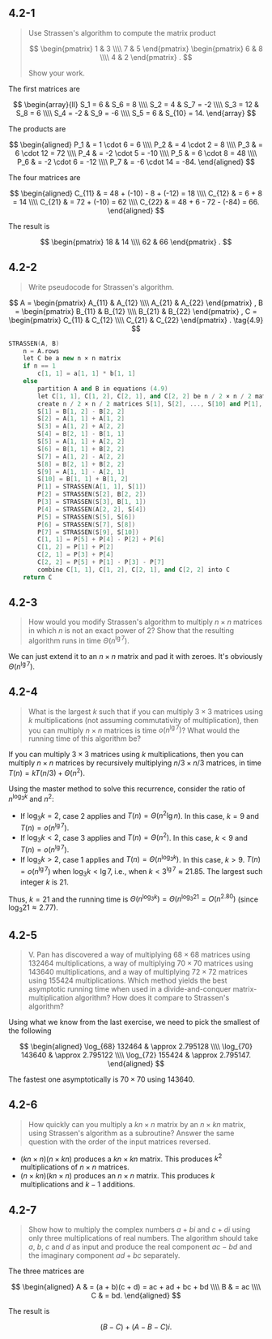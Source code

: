 ## 4.2-1

> Use Strassen's algorithm to compute the matrix product
> 
> $$
> \begin{pmatrix}
> 1 & 3 \\\\
> 7 & 5
> \end{pmatrix}
> \begin{pmatrix}
> 6 & 8 \\\\
> 4 & 2
> \end{pmatrix}
> .
> $$
>
> Show your work.

The first matrices are

$$
\begin{array}{ll}
S_1 =  6 & S_6    =  8 \\\\
S_2 =  4 & S_7    = -2 \\\\
S_3 = 12 & S_8    =  6 \\\\
S_4 = -2 & S_9    = -6 \\\\
S_5 =  6 & S_{10} = 14.
\end{array}
$$

The products are

$$
\begin{aligned}
P_1 & =  1 \cdot 6  =   6 \\\\
P_2 & =  4 \cdot 2  =   8 \\\\
P_3 & =  6 \cdot 12 =  72 \\\\
P_4 & = -2 \cdot 5  = -10 \\\\
P_5 & =  6 \cdot 8  =  48 \\\\
P_6 & = -2 \cdot 6  = -12 \\\\
P_7 & = -6 \cdot 14 = -84.
\end{aligned}
$$

The four matrices are

$$
\begin{aligned}
C_{11} & = 48 + (-10) - 8 + (-12) = 18 \\\\
C_{12} & =  6 + 8 = 14 \\\\
C_{21} & = 72 + (-10) = 62 \\\\
C_{22} & = 48 + 6 - 72 - (-84) = 66.
\end{aligned}
$$

The result is

$$
\begin{pmatrix}
18 & 14 \\\\
62 & 66
\end{pmatrix}
.
$$

## 4.2-2

> Write pseudocode for Strassen's algorithm.

$$
A =
\begin{pmatrix}
A_{11} & A_{12} \\\\
A_{21} & A_{22}
\end{pmatrix}
,
B =
\begin{pmatrix}
B_{11} & B_{12} \\\\
B_{21} & B_{22}
\end{pmatrix}
,
C =
\begin{pmatrix}
C_{11} & C_{12} \\\\
C_{21} & C_{22}
\end{pmatrix}
.
\tag{4.9}
$$

```cpp
STRASSEN(A, B)
    n = A.rows
    let C be a new n × n matrix
    if n == 1
        c[1, 1] = a[1, 1] * b[1, 1]
    else 
        partition A and B in equations (4.9)
        let C[1, 1], C[1, 2], C[2, 1], and C[2, 2] be n / 2 × n / 2 matrices
        create n / 2 × n / 2 matrices S[1], S[2], ..., S[10] and P[1], P[2], ..., P[7]
        S[1] = B[1, 2] - B[2, 2]
        S[2] = A[1, 1] + A[1, 2]
        S[3] = A[1, 2] + A[2, 2]
        S[4] = B[2, 1] - B[1, 1]
        S[5] = A[1, 1] + A[2, 2]
        S[6] = B[1, 1] + B[2, 2]
        S[7] = A[1, 2] - A[2, 2]
        S[8] = B[2, 1] + B[2, 2]
        S[9] = A[1, 1] - A[2, 1]
        S[10] = B[1, 1] + B[1, 2]
        P[1] = STRASSEN(A[1, 1], S[1])
        P[2] = STRASSEN(S[2], B[2, 2])
        P[3] = STRASSEN(S[3], B[1, 1])
        P[4] = STRASSEN(A[2, 2], S[4])
        P[5] = STRASSEN(S[5], S[6])
        P[6] = STRASSEN(S[7], S[8])
        P[7] = STRASSEN(S[9], S[10])
        C[1, 1] = P[5] + P[4] - P[2] + P[6]
        C[1, 2] = P[1] + P[2]
        C[2, 1] = P[3] + P[4]
        C[2, 2] = P[5] + P[1] - P[3] - P[7]
        combine C[1, 1], C[1, 2], C[2, 1], and C[2, 2] into C
    return C
```

## 4.2-3

> How would you modify Strassen's algorithm to multiply $n \times n$ matrices in which $n$ is not an exact power of $2$? Show that the resulting algorithm runs in time $\Theta(n^{\lg7})$.

We can just extend it to an $n \times n$ matrix and pad it with zeroes. It's obviously $\Theta(n^{\lg7})$.

## 4.2-4

> What is the largest $k$ such that if you can multiply $3 \times 3$ matrices using $k$ multiplications (not assuming commutativity of multiplication), then you can multiply $n \times n$ matrices is time $o(n^{\lg 7})$? What would the running time of this algorithm be?

If you can multiply $3 \times 3$ matrices using $k$ multiplications, then you can multiply $n \times n$ matrices by recursively multiplying $n / 3 \times n /3$ matrices, in time $T(n) = kT(n / 3) + \Theta(n^2)$.

Using the master method to solve this recurrence, consider the ratio of $n^{\log_3 k}$ and $n^2$:

- If $\log_3 k = 2$, case 2 applies and $T(n) = \Theta(n^2\lg n)$. In this case, $k = 9$ and $T(n) = o(n^{\lg 7})$.
- If $\log_3 k < 2$, case 3 applies and $T(n) = \Theta(n^2)$. In this case, $k < 9$ and $T(n) = o(n^{\lg 7})$.
- If $\log_3 k > 2$, case 1 applies and $T(n) = \Theta(n^{\log_3 k})$. In this case, $k > 9$. $T(n) = o(n^{\lg 7})$ when $\log_3 k < \lg 7$, i.e., when $k < 3^{\lg 7} \approx 21.85$. The largest such integer $k$ is $21$.

Thus, $k = 21$ and the running time is $\Theta(n^{\log_3 k}) = \Theta(n^{\log_3 21} = O(n^{2.80})$ (since $\log_3 21 \approx 2.77$).

## 4.2-5

> V. Pan has discovered a way of multiplying $68 \times 68$ matrices using $132464$ multiplications, a way of multiplying $70 \times 70$ matrices using $143640$ multiplications, and a way of multiplying $72 \times 72$ matrices using $155424$ multiplications. Which method yields the best asymptotic running time when used in a divide-and-conquer matrix-multiplication algorithm? How does it compare to Strassen's algorithm?

Using what we know from the last exercise, we need to pick the smallest of the following

$$
\begin{aligned}
\log_{68} 132464 & \approx 2.795128 \\\\
\log_{70} 143640 & \approx 2.795122 \\\\
\log_{72} 155424 & \approx 2.795147.
\end{aligned}
$$

The fastest one asymptotically is $70 \times 70$ using $143640$.

## 4.2-6

> How quickly can you multiply a $kn \times n$ matrix by an $n \times kn$ matrix, using Strassen's algorithm as a subroutine? Answer the same question with the order of the input matrices reversed.

- $(kn \times n)(n \times kn)$ produces a $kn \times kn$ matrix. This produces $k^2$ multiplications of $n \times n$ matrices.
- $(n \times kn)(kn \times n)$ produces an $n \times n$ matrix. This produces $k$ multiplications and $k - 1$ additions.

## 4.2-7

> Show how to multiply the complex numbers $a + bi$ and $c + di$ using only three multiplications of real numbers. The algorithm should take $a$, $b$, $c$ and $d$ as input and produce the real component $ac - bd$ and the imaginary component $ad + bc$ separately.

The three matrices are

$$
\begin{aligned}
A & = (a + b)(c + d) = ac + ad + bc + bd \\\\
B & = ac \\\\
C & = bd.
\end{aligned}
$$

The result is

$$(B - C) + (A - B - C)i.$$

